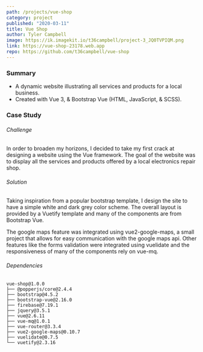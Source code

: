 ```yaml
---
path: /projects/vue-shop
category: project
published: "2020-03-11"
title: Vue Shop   
author: Tyler Campbell
image: https://ik.imagekit.io/t36campbell/project-3_JQ0TVPIQM.png
link: https://vue-shop-23178.web.app
repo: https://github.com/t36campbell/vue-shop
---
```



### Summary

* A dynamic website illustrating all services and products for a local business.
* Created with Vue 3, & Bootstrap Vue (HTML, JavaScript, & SCSS).

### Case Study

###### Challenge

In order to broaden my horizons, I decided to take my first crack at designing a website using the Vue framework. The goal of the website was to display all the services and products offered by a local electronics repair shop.

###### Solution

Taking inspiration from a popular bootstrap template, I design the site to have a simple white and dark grey color scheme. The overall layout is provided by a Vuetify template and many of the components are from Bootstrap Vue. 

The google maps feature was integrated using vue2-google-maps, a small project that allows for easy communication with the google maps api. Other features like the forms validation were integrated using vuelidate and the responsiveness of many of the components rely on vue-mq. 

###### Dependencies 
```
vue-shop@1.0.0
├── @popperjs/core@2.4.4
├── bootstrap@4.5.2
├── bootstrap-vue@2.16.0
├── firebase@7.19.1
├── jquery@3.5.1
├── vue@2.6.11
├── vue-mq@1.0.1
├── vue-router@3.3.4
├── vue2-google-maps@0.10.7
├── vuelidate@0.7.5
└── vuetify@2.3.16
```